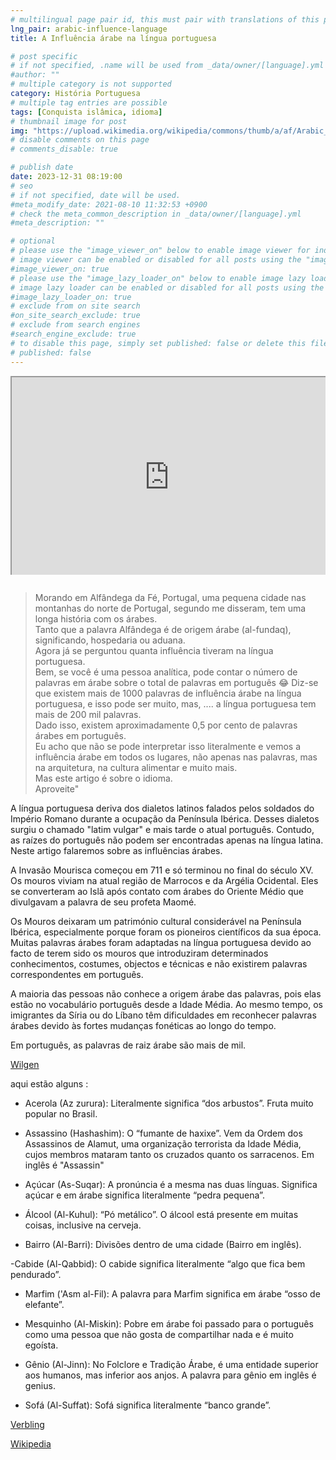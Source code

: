 ```yaml
---
# multilingual page pair id, this must pair with translations of this page. (This name must be unique)
lng_pair: arabic-influence-language
title: A Influência árabe na língua portuguesa

# post specific
# if not specified, .name will be used from _data/owner/[language].yml
#author: ""
# multiple category is not supported
category: História Portuguesa
# multiple tag entries are possible
tags: [Conquista islâmica, idioma]
# thumbnail image for post
img: "https://upload.wikimedia.org/wikipedia/commons/thumb/a/af/Arabic_Language.svg/2560px-Arabic_Language.svg.png"
# disable comments on this page
# comments_disable: true

# publish date
date: 2023-12-31 08:19:00
# seo
# if not specified, date will be used.
#meta_modify_date: 2021-08-10 11:32:53 +0900
# check the meta_common_description in _data/owner/[language].yml
#meta_description: ""

# optional
# please use the "image_viewer_on" below to enable image viewer for individual pages or posts (_posts/ or [language]/_posts folders).
# image viewer can be enabled or disabled for all posts using the "image_viewer_posts: true" setting in _data/conf/main.yml.
#image_viewer_on: true
# please use the "image_lazy_loader_on" below to enable image lazy loader for individual pages or posts (_posts/ or [language]/_posts folders).
# image lazy loader can be enabled or disabled for all posts using the "image_lazy_loader_posts: true" setting in _data/conf/main.yml.
#image_lazy_loader_on: true
# exclude from on site search
#on_site_search_exclude: true
# exclude from search engines
#search_engine_exclude: true
# to disable this page, simply set published: false or delete this file
# published: false
---
```


<div style="position:relative;padding-bottom:56.25%;padding-top:35px;height:0;margin-bottom:2em;overflow:hidden">
    <iframe style="position:absolute;top:0;left:0;width:100%;height:100%"  src="https://www.youtube.com/embed/Aiik76YdXxY?si=zGjXaA9WPrdLV8m1" title="YouTube video player"  allowfullscreen>
    </iframe>
</div>

> Morando em Alfândega da Fé, Portugal, uma pequena cidade nas montanhas do norte de Portugal, segundo me disseram, tem uma longa história com os árabes. \
> Tanto que a palavra Alfândega é de origem árabe (al-fundaq), significando, hospedaria ou aduana.\
> Agora já se perguntou quanta influência tiveram na língua portuguesa. \
> Bem, se você é uma pessoa analítica, pode contar o número de palavras em árabe sobre o total de palavras em português 😂
> Diz-se que existem mais de 1000 palavras de influência árabe na língua portuguesa, e isso pode ser muito, mas, .... a língua portuguesa tem mais de 200 mil palavras. \
> Dado isso, existem aproximadamente 0,5 por cento de palavras árabes em português. \
> Eu acho que não se pode interpretar isso literalmente e vemos a influência árabe em todos os lugares, não apenas nas palavras, mas na arquitetura, na cultura alimentar e muito mais. \
> Mas este artigo é sobre o idioma. \
> Aproveite"

A língua portuguesa deriva dos dialetos latinos falados pelos soldados do Império Romano durante a ocupação da Península Ibérica.
Desses dialetos surgiu o chamado "latim vulgar" e mais tarde o atual português.
Contudo, as raízes do português não podem ser encontradas apenas na língua latina.
Neste artigo falaremos sobre as influências árabes.

A Invasão Mourisca começou em 711 e só terminou no final do século XV.
Os mouros viviam na atual região de Marrocos e da Argélia Ocidental.
Eles se converteram ao Islã após contato com árabes do Oriente Médio que divulgavam a palavra de seu profeta Maomé.

Os Mouros deixaram um património cultural considerável na Península Ibérica, especialmente porque foram os pioneiros científicos da sua época.
Muitas palavras árabes foram adaptadas na língua portuguesa devido ao facto de terem sido os mouros que introduziram determinados conhecimentos, costumes, objectos e técnicas e não existirem palavras correspondentes em português.

A maioria das pessoas não conhece a origem árabe das palavras, pois elas estão no vocabulário português desde a Idade Média.
Ao mesmo tempo, os imigrantes da Síria ou do Líbano têm dificuldades em reconhecer palavras árabes devido às fortes mudanças fonéticas ao longo do tempo.

Em português, as palavras de raiz árabe são mais de mil.

[Wilgen](https://alugha.com/article/92fe92f1-fd2e-11e8-83a9-034d661187a4?lang=eng)

aqui estão alguns :

- Acerola (Az zurura): Literalmente significa “dos arbustos”. Fruta muito popular no Brasil.

- Assassino (Hashashim): O “fumante de haxixe”. Vem da Ordem dos Assassinos de Alamut, uma organização terrorista da Idade Média, cujos membros mataram tanto os cruzados quanto os sarracenos. Em inglês é "Assassin"

- Açúcar (As-Suqar): A pronúncia é a mesma nas duas línguas. Significa açúcar e em árabe significa literalmente “pedra pequena”.

- Álcool (Al-Kuhul): “Pó metálico”. O álcool está presente em muitas coisas, inclusive na cerveja.

- Bairro (Al-Barri): Divisões dentro de uma cidade (Bairro em inglês).

-Cabide (Al-Qabbid): O cabide significa literalmente “algo que fica bem pendurado”.

- Marfim ('Asm al-Fil): A palavra para Marfim significa em árabe “osso de elefante”.

- Mesquinho (Al-Miskin): Pobre em árabe foi passado para o português como uma pessoa que não gosta de compartilhar nada e é muito egoísta.

- Gênio (Al-Jinn): No Folclore e Tradição Árabe, é uma entidade superior aos humanos, mas inferior aos anjos. A palavra para gênio em inglês é genius.

- Sofá (Al-Suffat): Sofá significa literalmente “banco grande”.

[Verbling](https://www.verbling.com/articles/post/10-words-from-arabic-roots-in-the-portuguese-language-5781d9e65c69247b005203ed)

[Wikipedia](https://pt.m.wikipedia.org/wiki/Alf%C3%A2ndega)
